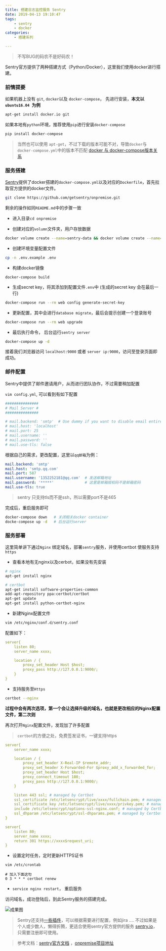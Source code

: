 ```yaml
---
title: 搭建日志监控服务 Sentry
date: 2019-04-13 19:10:47
tags:
    - sentry
    - docker
categories:
    - 搭建系列

---
```


> 不写BUG的码农不是好码农！

Sentry官方提供了两种搭建方式（Python/Docker），这里我们使用docker进行搭建。

### 前情提要

如果机器上没有 `git`, `docker`以及 `docker-compose`， 先进行安装，**本文以 `ubuntu16.04 `为例**

```bash
apt-get install docker.io git
```

如果本地有`python`环境，推荐使用`pip`进行安装`docker-compose`

```bash
pip install docker-compose
```

> 当然也可以使用 `apt-get`，不过下载的版本可能不对，导致`docker`与`docker-compose.yml`中的版本不匹配
> [docker 与 docker-compose版本关系](https://docs.docker.com/compose/compose-file/compose-versioning/)

### 服务搭建

[Sentry](https://github.com/getsentry/onpremise)提供了docker搭建的`docker-compose.yml`以及对应的`Dockerfile`，首先拉取官方提供的docker文件。

```bash
git clone https://github.com/getsentry/onpremise.git
```
<!-- more -->

剩余的操作如同`README.md`中的步骤一致

- 进入目录`cd onpremise`

- 创建对应的`volumn`文件夹，用户存放数据

```bash
docker volume create --name=sentry-data && docker volume create --name=sentry-postgres
```

- 创建环境变量配置文件

```bash
cp -n .env.example .env
```

- 构建docker镜像

```
docker-compose build
```

- 生成secret key，将其添加到配置文件`.env`中 (生成的secret key 会在最后一行)

```bash
docker-compose run --rm web config generate-secret-key
```

- 更新配置，其中会进行`database migrate`，最后会提示创建一个登录账号

```bash
docker-compose run --rm web upgrade
```

- 最后执行命令， 后台运行`sentry server`

```bash
docker-compose up -d
```

接着我们浏览器访问 `localhost:9000` 或者 `server ip:9000`，访问至登录页面即成功。

### 邮件配置

Sentry中提供了邮件邀请用户，从而进行团队协作，不过需要稍加配置

`vim config.yml`, 可以看到有如下配置

```yml
###############
# Mail Server #
###############

# mail.backend: 'smtp'  # Use dummy if you want to disable email entirely
# mail.host: 'localhost'
# mail.port: 25
# mail.username: ''
# mail.password: ''
# mail.use-tls: false
```

根据自己的需求，更改配置，这里以`qq邮箱`为例：

```yml
mail.backend: 'smtp'
mail.host: 'smtp.qq.com'
mail.port: 587
mail.username: '1352252181@qq.com'  # 发送邮箱地址
mail.password: '*****'              # 这里是邮箱授权码不是邮箱密码
mail.use-tls: true
```

> sentry 只支持tls而不是ssh，所以需要port不是465

完成后，重启服务即可

```bash
docker-compose down   # 关闭相关docker container
docke-compose up -d   # 后台运行server
```

### 服务部署

这里简单讲下通过`Nginx` 绑定域名，部署`sentry`服务，并使用certbot 使服务支持`https`

- 查看本地有无nginx以及cerbot，如果没有先安装

```bash
# nginx
apt-get install nginx

# certbot
apt-get install software-properties-common
add-apt-repository ppa:certbot/certbot
apt-get update
apt-get install python-certbot-nginx
```

- 新建Nginx配置文件

```bash
vim /etc/nginx/conf.d/sentry.conf
```

配置如下：

```yml
server{
    listen 80;
    server_name xxxx;

    location / {
        proxy_set_header Host $host;
        proxy_pass http://127.0.0.1:9000/;
    }
}
```

- 支持服务至`Https`

```bash
certbot --nginx
```

**过程中会有两次选项，第一个会让选择升级的域名，也就是更改相应的Nginx配置文件，第二次则**

再次打开`Nginx`配置文件，发现加了许多配置

> `certbot`的方便之处，免费签发证书，一键支持https

```yml
server{
    server_name xxxx;

    location / {
        proxy_set_header X-Real-IP $remote_addr;
        proxy_set_header X-Forwarded-For $proxy_add_x_forwarded_for;
        proxy_set_header Host $host;
        proxy_connect_timeout 180;
        proxy_pass http://127.0.0.1:9000/;
    }

    listen 443 ssl; # managed by Certbot
    ssl_certificate /etc/letsencrypt/live/xxxx/fullchain.pem; # managed by Certbot
    ssl_certificate_key /etc/letsencrypt/live/xxxx/privkey.pem; # managed by Certbot
    include /etc/letsencrypt/options-ssl-nginx.conf; # managed by Certbot
    ssl_dhparam /etc/letsencrypt/ssl-dhparams.pem; # managed by Certbot
}

server{
    listen 80;
    server_name xxxx;
    return 301 https://xxxx$request_uri;
}
```

- 设置定时任务，定时更新HTTPS证书

```
vim /etc/crontab

# 加入下面这句
0 3 * * * certbot renew
```

- `service nginx restart`， 重启服务

访问域名，成功登陆后，到此Sentry服务的搭建完成。

![成果图](https://picture.wzmmmmj.com/sentry-web.jpg)


> Sentry还支持[一些插件]()，可以根据需要进行配置，例如jira ….
> 不过如果是个人或少数人，懒得折腾，更适合使用sentry官方提供的服务 [sentry.io](https://sentry.io/)， 只需要注册即可使用。

> 参考文档：[sentry官方文档](https://docs.sentry.io/server/installation/docker/) ，[onpremise项目地址](https://github.com/getsentry/onpremise)

